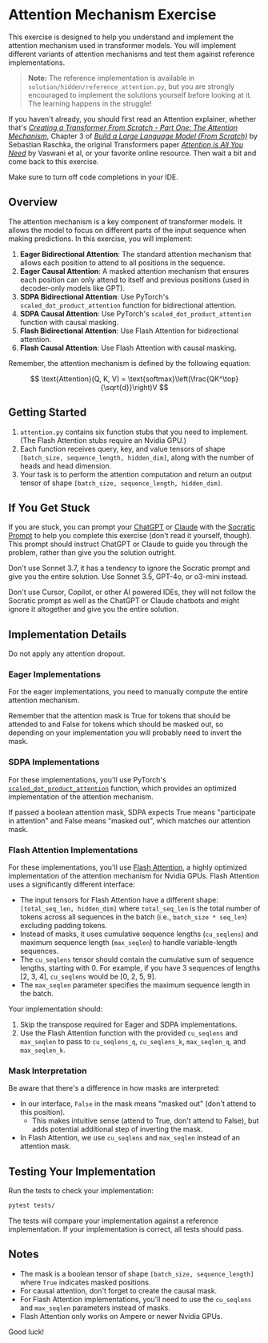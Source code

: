 # Attention Mechanism Exercise

This exercise is designed to help you understand and implement the attention mechanism used in transformer models. You will implement different variants of attention mechanisms and test them against reference implementations.

> **Note:** The reference implementation is available in `solution/hidden/reference_attention.py`, but you are strongly encouraged to implement the solutions yourself before looking at it. The learning happens in the struggle!

If you haven't already, you should first read an Attention explainer, whether that's [*Creating a Transformer From Scratch - Part One: The Attention Mechanism*](https://benjaminwarner.dev/2023/07/01/attention-mechanism.html), Chapter 3 of [*Build a Large Language Model (From Scratch)*](https://sebastianraschka.com/books) by Sebastian Raschka, the original Transformers paper [*Attention is All You Need*](https://arxiv.org/abs/1706.03762) by Vaswani et al, or your favorite online resource. Then wait a bit and come back to this exercise.

Make sure to turn off code completions in your IDE.

## Overview

The attention mechanism is a key component of transformer models. It allows the model to focus on different parts of the input sequence when making predictions. In this exercise, you will implement:

1. **Eager Bidirectional Attention**: The standard attention mechanism that allows each position to attend to all positions in the sequence.
2. **Eager Causal Attention**: A masked attention mechanism that ensures each position can only attend to itself and previous positions (used in decoder-only models like GPT).
3. **SDPA Bidirectional Attention**: Use PyTorch's `scaled_dot_product_attention` function for bidirectional attention.
4. **SDPA Causal Attention**: Use PyTorch's `scaled_dot_product_attention` function with causal masking.
5. **Flash Bidirectional Attention**: Use Flash Attention for bidirectional attention.
6. **Flash Causal Attention**: Use Flash Attention with causal masking.

Remember, the attention mechanism is defined by the following equation:

$$
\text{Attention}(Q, K, V) = \text{softmax}\left(\frac{QK^\top}{\sqrt{d}}\right)V
$$

## Getting Started

1. `attention.py` contains six function stubs that you need to implement. (The Flash Attention stubs require an Nvidia GPU.)
2. Each function receives query, key, and value tensors of shape `[batch_size, sequence_length, hidden_dim]`, along with the number of heads and head dimension.
3. Your task is to perform the attention computation and return an output tensor of shape `[batch_size, sequence_length, hidden_dim]`.

## If You Get Stuck

If you are stuck, you can prompt your [ChatGPT](https://chatgpt.com) or [Claude](https://claude.ai) with the [Socratic Prompt](socratic_prompt.md) to help you complete this exercise (don't read it yourself, though). This prompt should instruct ChatGPT or Claude to guide you through the problem, rather than give you the solution outright.

Don't use Sonnet 3.7, it has a tendency to ignore the Socratic prompt and give you the entire solution. Use Sonnet 3.5, GPT-4o, or o3-mini instead.

Don't use Cursor, Copilot, or other AI powered IDEs, they will not follow the Socratic prompt as well as the ChatGPT or Claude chatbots and might ignore it altogether and give you the entire solution.

## Implementation Details

Do not apply any attention dropout.

### Eager Implementations

For the eager implementations, you need to manually compute the entire attention mechanism.

Remember that the attention mask is True for tokens that should be attended to and False for tokens which should be masked out, so depending on your implementation you will probably need to invert the mask.

### SDPA Implementations

For these implementations, you'll use PyTorch's [`scaled_dot_product_attention`](https://pytorch.org/docs/stable/generated/torch.nn.functional.scaled_dot_product_attention.html) function, which provides an optimized implementation of the attention mechanism.

If passed a boolean attention mask, SDPA expects True means "participate in attention" and False means "masked out", which matches our attention mask.

### Flash Attention Implementations

For these implementations, you'll use [Flash Attention](https://github.com/Dao-AILab/flash-attention), a highly optimized implementation of the attention mechanism for Nvidia GPUs. Flash Attention uses a significantly different interface:

- The input tensors for Flash Attention have a different shape: `[total_seq_len, hidden_dim]` where `total_seq_len` is the total number of tokens across all sequences in the batch (i.e., `batch_size * seq_len`) excluding padding tokens.
- Instead of masks, it uses cumulative sequence lengths (`cu_seqlens`) and maximum sequence length (`max_seqlen`) to handle variable-length sequences.
- The `cu_seqlens` tensor should contain the cumulative sum of sequence lengths, starting with 0. For example, if you have 3 sequences of lengths [2, 3, 4], `cu_seqlens` would be [0, 2, 5, 9].
- The `max_seqlen` parameter specifies the maximum sequence length in the batch.

Your implementation should:
1. Skip the transpose required for Eager and SDPA implementations.
2. Use the Flash Attention function with the provided `cu_seqlens` and `max_seqlen` to pass to `cu_seqlens_q`, `cu_seqlens_k`, `max_seqlen_q`, and `max_seqlen_k`.

### Mask Interpretation

Be aware that there's a difference in how masks are interpreted:
- In our interface, `False` in the mask means "masked out" (don't attend to this position).
    - This makes intuitive sense (attend to True, don't attend to False), but adds potential additional step of inverting the mask.
- In Flash Attention, we use `cu_seqlens` and `max_seqlen` instead of an attention mask.

## Testing Your Implementation

Run the tests to check your implementation:

```bash
pytest tests/
```

The tests will compare your implementation against a reference implementation. If your implementation is correct, all tests should pass.

## Notes

- The mask is a boolean tensor of shape `[batch_size, sequence_length]` where `True` indicates masked positions.
- For causal attention, don't forget to create the causal mask.
- For Flash Attention implementations, you'll need to use the `cu_seqlens` and `max_seqlen` parameters instead of masks.
- Flash Attention only works on Ampere or newer Nvidia GPUs.

Good luck!
